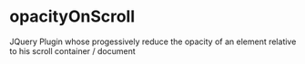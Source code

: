 opacityOnScroll
===============

JQuery Plugin whose progessively reduce the opacity of an element relative to his scroll container / document 
